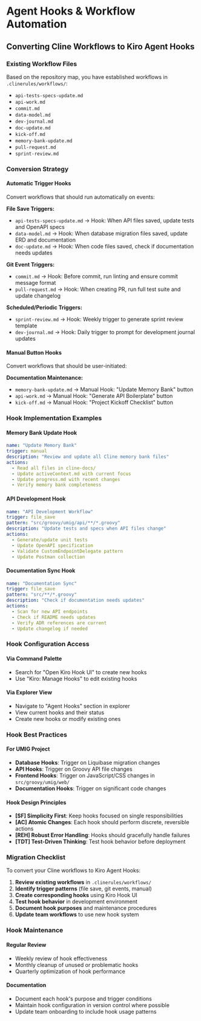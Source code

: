 # Agent Hooks & Workflow Automation

## Converting Cline Workflows to Kiro Agent Hooks

### Existing Workflow Files

Based on the repository map, you have established workflows in `.clinerules/workflows/`:

- `api-tests-specs-update.md`
- `api-work.md`
- `commit.md`
- `data-model.md`
- `dev-journal.md`
- `doc-update.md`
- `kick-off.md`
- `memory-bank-update.md`
- `pull-request.md`
- `sprint-review.md`

### Conversion Strategy

#### Automatic Trigger Hooks

Convert workflows that should run automatically on events:

**File Save Triggers:**

- `api-tests-specs-update.md` → Hook: When API files saved, update tests and OpenAPI specs
- `data-model.md` → Hook: When database migration files saved, update ERD and documentation
- `doc-update.md` → Hook: When code files saved, check if documentation needs updates

**Git Event Triggers:**

- `commit.md` → Hook: Before commit, run linting and ensure commit message format
- `pull-request.md` → Hook: When creating PR, run full test suite and update changelog

**Scheduled/Periodic Triggers:**

- `sprint-review.md` → Hook: Weekly trigger to generate sprint review template
- `dev-journal.md` → Hook: Daily trigger to prompt for development journal updates

#### Manual Button Hooks

Convert workflows that should be user-initiated:

**Documentation Maintenance:**

- `memory-bank-update.md` → Manual Hook: "Update Memory Bank" button
- `api-work.md` → Manual Hook: "Generate API Boilerplate" button
- `kick-off.md` → Manual Hook: "Project Kickoff Checklist" button

### Hook Implementation Examples

#### Memory Bank Update Hook

```yaml
name: "Update Memory Bank"
trigger: manual
description: "Review and update all Cline memory bank files"
actions:
  - Read all files in cline-docs/
  - Update activeContext.md with current focus
  - Update progress.md with recent changes
  - Verify memory bank completeness
```

#### API Development Hook

```yaml
name: "API Development Workflow"
trigger: file_save
pattern: "src/groovy/umig/api/**/*.groovy"
description: "Update tests and specs when API files change"
actions:
  - Generate/update unit tests
  - Update OpenAPI specification
  - Validate CustomEndpointDelegate pattern
  - Update Postman collection
```

#### Documentation Sync Hook

```yaml
name: "Documentation Sync"
trigger: file_save
pattern: "src/**/*.groovy"
description: "Check if documentation needs updates"
actions:
  - Scan for new API endpoints
  - Check if README needs updates
  - Verify ADR references are current
  - Update changelog if needed
```

### Hook Configuration Access

#### Via Command Palette

- Search for "Open Kiro Hook UI" to create new hooks
- Use "Kiro: Manage Hooks" to edit existing hooks

#### Via Explorer View

- Navigate to "Agent Hooks" section in explorer
- View current hooks and their status
- Create new hooks or modify existing ones

### Hook Best Practices

#### For UMIG Project

- **Database Hooks**: Trigger on Liquibase migration changes
- **API Hooks**: Trigger on Groovy API file changes
- **Frontend Hooks**: Trigger on JavaScript/CSS changes in `src/groovy/umig/web/`
- **Documentation Hooks**: Trigger on significant code changes

#### Hook Design Principles

- **[SF] Simplicity First**: Keep hooks focused on single responsibilities
- **[AC] Atomic Changes**: Each hook should perform discrete, reversible actions
- **[REH] Robust Error Handling**: Hooks should gracefully handle failures
- **[TDT] Test-Driven Thinking**: Test hook behavior before deployment

### Migration Checklist

To convert your Cline workflows to Kiro Agent Hooks:

1. **Review existing workflows** in `.clinerules/workflows/`
2. **Identify trigger patterns** (file save, git events, manual)
3. **Create corresponding hooks** using Kiro Hook UI
4. **Test hook behavior** in development environment
5. **Document hook purposes** and maintenance procedures
6. **Update team workflows** to use new hook system

### Hook Maintenance

#### Regular Review

- Weekly review of hook effectiveness
- Monthly cleanup of unused or problematic hooks
- Quarterly optimization of hook performance

#### Documentation

- Document each hook's purpose and trigger conditions
- Maintain hook configuration in version control where possible
- Update team onboarding to include hook usage patterns
